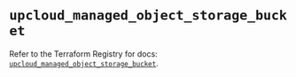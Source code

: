 # `upcloud_managed_object_storage_bucket`

Refer to the Terraform Registry for docs: [`upcloud_managed_object_storage_bucket`](https://registry.terraform.io/providers/upcloudltd/upcloud/5.23.3/docs/resources/managed_object_storage_bucket).
